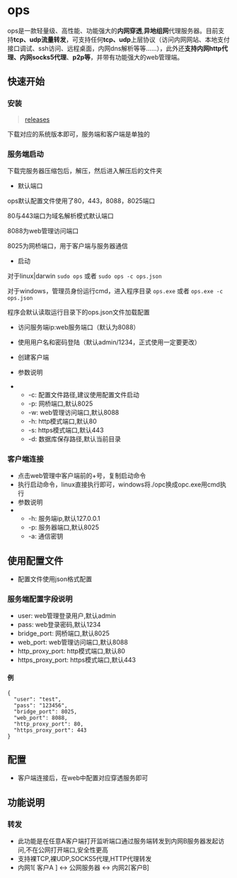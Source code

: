 
# ops

ops是一款轻量级、高性能、功能强大的**内网穿透**,**异地组网**代理服务器。目前支持**tcp、udp流量转发**，可支持任何**tcp、udp**上层协议（访问内网网站、本地支付接口调试、ssh访问、远程桌面，内网dns解析等等……），此外还**支持内网http代理、内网socks5代理**、**p2p等**，并带有功能强大的web管理端。

## 快速开始

### 安装
> [releases](https://github.com/zero-rp/ops/releases)

下载对应的系统版本即可，服务端和客户端是单独的

### 服务端启动
下载完服务器压缩包后，解压，然后进入解压后的文件夹

- 默认端口

ops默认配置文件使用了80，443，8088，8025端口

80与443端口为域名解析模式默认端口

8088为web管理访问端口

8025为网桥端口，用于客户端与服务器通信

- 启动

对于linux|darwin ```sudo ops``` 或者 ```sudo ops -c ops.json```

对于windows，管理员身份运行cmd，进入程序目录 ```ops.exe``` 或者 ```ops.exe -c ops.json```

程序会默认读取运行目录下的ops.json文件加载配置

- 访问服务端ip:web服务端口（默认为8088）
- 使用用户名和密码登陆（默认admin/1234，正式使用一定要更改）
- 创建客户端

- 参数说明
- - -c: 配置文件路径,建议使用配置文件启动
  - -p: 网桥端口,默认8025
  - -w: web管理访问端口,默认8088
  - -h: http模式端口,默认80
  - -s: https模式端口,默认443
  - -d: 数据库保存路径,默认当前目录

### 客户端连接
- 点击web管理中客户端前的+号，复制启动命令
- 执行启动命令，linux直接执行即可，windows将./opc换成opc.exe用cmd执行
- 参数说明
- - -h: 服务端ip,默认127.0.0.1
  - -p: 服务器端口,默认8025
  - -a: 通信密钥

## 使用配置文件
- 配置文件使用json格式配置
### 服务端配置字段说明
  - user: web管理登录用户,默认admin
  - pass: web登录密码,默认1234
  - bridge_port: 网桥端口,默认8025
  - web_port: web管理访问端口,默认8088
  - http_proxy_port: http模式端口,默认80
  - https_proxy_port: https模式端口,默认443
#### 例
  ```
  {
    "user": "test",
    "pass": "123456",
    "bridge_port": 8025,
    "web_port": 8088,
    "http_proxy_port": 80,
    "https_proxy_port": 443
  }
  ```
## 配置
- 客户端连接后，在web中配置对应穿透服务即可
## 功能说明
### 转发
  - 此功能是在任意A客户端打开监听端口通过服务端转发到内网B服务器发起访问,不在公网打开端口,安全性更高
  - 支持裸TCP,裸UDP,SOCKS5代理,HTTP代理转发
  - 内网1[ 客户A ] <-> 公网服务器 <-> 内网2[客户B]
